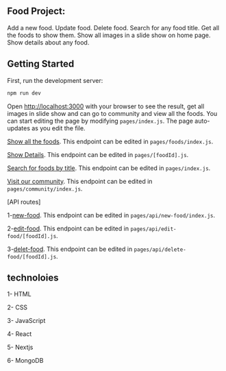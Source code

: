 ## Food Project: 
Add a new food.
Update food.
Delete food.
Search for any food title.
Get all the foods to show them.
Show all images in a slide show on home page.
Show details about any food.

## Getting Started

First, run the development server:

```bash
npm run dev
```

Open [http://localhost:3000](http://localhost:3000) with your browser to see the result, get all images in slide show and can go to community and view all the foods.
You can start editing the page by modifying `pages/index.js`. The page auto-updates as you edit the file.

[Show all the foods](http://localhost:3000/foods). This endpoint can be edited in `pages/foods/index.js`. 

[Show Details](http://localhost:3000/[id]). This endpoint can be edited in `pages/[foodId].js`. 

[Search for foods by title](http://localhost:3000/?search=?). This endpoint can be edited in `pages/index.js`. 

[Visit our community](http://localhost:3000/community). This endpoint can be edited in `pages/community/index.js`.

[API routes] 

1-[new-food](http://localhost:3000/new-food). This endpoint can be edited in `pages/api/new-food/index.js`.

2-[edit-food](http://localhost:3000/edit-food/[id]). This endpoint can be edited in `pages/api/edit-food/[foodId].js`.

3-[delet-food](http://localhost:3000/delete-food/[id]). This endpoint can be edited in `pages/api/delete-food/[foodId].js`.


## technoloies 
1- HTML

2- CSS

3- JavaScript

4- React

5- Nextjs

6- MongoDB
